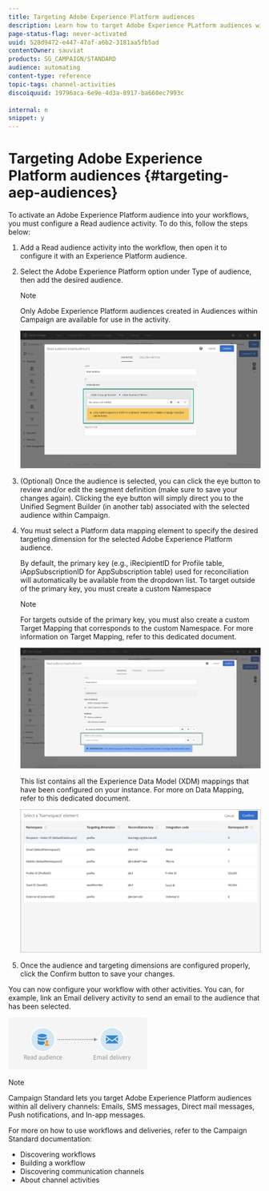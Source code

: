 ```yaml
---
title: Targeting Adobe Experience Platform audiences
description: Learn how to target Adobe Experience PLatform audiences within workflows.
page-status-flag: never-activated
uuid: 528d9472-e447-47af-a6b2-3181aa5fb5ad
contentOwner: sauviat
products: SG_CAMPAIGN/STANDARD
audience: automating
content-type: reference
topic-tags: channel-activities
discoiquuid: 19796aca-6e9e-4d3a-8917-ba660ec7993c

internal: n
snippet: y
---
```


# Targeting Adobe Experience Platform audiences {#targeting-aep-audiences}

To activate an Adobe Experience Platform audience into your workflows, you must configure a Read audience activity. To do this, follow the steps below:

1. Add a Read audience activity into the workflow, then open it to configure it with an Experience Platform audience.

1. Select the Adobe Experience Platform option under Type of audience, then add the desired audience.

    >[!NOTE]
    >
    >Only Adobe Experience Platform audiences created in Audiences within Campaign are available for use in the activity.

    ![](assets/aep_wkf_readaudience.png)

1. (Optional) Once the audience is selected, you can click the eye button to review and/or edit the segment definition (make sure to save your changes again). Clicking the eye button will simply direct you to the Unified Segment Builder (in another tab) associated with the selected audience within Campaign.

1. You must select a Platform data mapping element to specify the desired targeting dimension for the selected Adobe Experience Platform audience.

    By default, the primary key (e.g., iRecipientID for Profile table, iAppSubscriptionID for AppSubscription table) used for reconciliation will automatically be available from the dropdown list. To target outside of the primary key, you must create a custom Namespace

    >[!NOTE]
    >
    >For targets outside of the primary key, you must also create a custom Target Mapping that corresponds to the custom Namespace. For more information on Target Mapping, refer to this dedicated document.

    ![](assets/aep_wkf_readaudience_namespace.png)

    This list contains all the Experience Data Model (XDM) mappings that have been configured on your instance. For more on Data Mapping, refer to this dedicated document.

    ![](assets/aep_wkf_readaudience_namespace2.png)

1. Once the audience and targeting dimensions are configured properly, click the Confirm button to save your changes.

You can now configure your workflow with other activities. You can, for example, link an Email delivery activity to send an email to the audience that has been selected.

![](assets/aep_wkf_email.png)

>[!NOTE]
>
>Campaign Standard lets you target Adobe Experience Platform audiences within all delivery channels: Emails, SMS messages, Direct mail messages, Push notifications, and In-app messages.

For more on how to use workflows and deliveries, refer to the Campaign Standard documentation:

* Discovering workflows
* Building a workflow
* Discovering communication channels
* About channel activities
